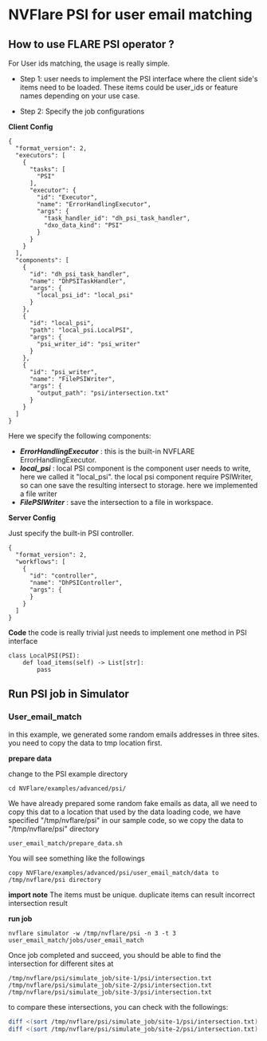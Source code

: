 # NVFlare PSI for user email matching

## How to use FLARE PSI operator ?

For User ids matching, the usage is really simple. 

* Step 1: user needs to implement the PSI interface where the client side's items need to be loaded.
These items could be user_ids or feature names depending on your use case.

* Step 2: Specify the job configurations

**Client Config**

```
{
  "format_version": 2,
  "executors": [
    {
      "tasks": [
        "PSI"
      ],
      "executor": {
        "id": "Executor",
        "name": "ErrorHandlingExecutor",
        "args": {
          "task_handler_id": "dh_psi_task_handler",
          "dxo_data_kind": "PSI"
        }
      }
    }
  ],
  "components": [
    {
      "id": "dh_psi_task_handler",
      "name": "DhPSITaskHandler",
      "args": {
        "local_psi_id": "local_psi"
      }
    },
    {
      "id": "local_psi",
      "path": "local_psi.LocalPSI",
      "args": {
        "psi_writer_id": "psi_writer"
      }
    },
    {
      "id": "psi_writer",
      "name": "FilePSIWriter",
      "args": {
        "output_path": "psi/intersection.txt"
      }
    }
  ]
}
```

Here we specify the following components:

* **_ErrorHandlingExecutor_** : this is the built-in NVFLARE ErrorHandlingExecutor.
* **_local_psi_** : local PSI component is the component user needs to write, here we called it "local_psi". 
the local psi component require PSIWriter, so can one save the resulting intersect to storage. here we implemented
a file writer
* **_FilePSIWriter_** : save the intersection to a file in workspace.  

**Server Config**

Just specify the built-in PSI controller. 
```
{
  "format_version": 2,
  "workflows": [
    {
      "id": "controller",
      "name": "DhPSIController",
      "args": {
      }
    }
  ]
}

```
**Code**
 the code is really trivial just needs to implement one method in PSI interface

```
class LocalPSI(PSI):
    def load_items(self) -> List[str]:
        pass

```

## Run PSI job in Simulator

### User_email_match 
   in this example, we generated some random emails addresses in three sites. 
   you need to copy the data to tmp location first. 

**prepare data**

change to the PSI example directory
```
cd NVFlare/examples/advanced/psi/
```
We have already prepared some random fake emails as data, all we need to copy this dat to a location 
that used by the data loading code, we have specified "/tmp/nvflare/psi" in our sample code, so we copy the data to
"/tmp/nvflare/psi" directory

```
user_email_match/prepare_data.sh
```   
You will see something like the followings

```
copy NVFlare/examples/advanced/psi/user_email_match/data to /tmp/nvflare/psi directory

```

**import note**
   The items must be unique. duplicate items can result incorrect intersection result

**run job** 
```
nvflare simulator -w /tmp/nvflare/psi -n 3 -t 3 user_email_match/jobs/user_email_match
```
Once job completed and succeed, you should be able to find the intersection for different sites at

```
/tmp/nvflare/psi/simulate_job/site-1/psi/intersection.txt 
/tmp/nvflare/psi/simulate_job/site-2/psi/intersection.txt 
/tmp/nvflare/psi/simulate_job/site-3/psi/intersection.txt  
```
to compare these intersections, you can check with the followings:

```bash
diff <(sort /tmp/nvflare/psi/simulate_job/site-1/psi/intersection.txt) <(sort /tmp/nvflare/psi/simulate_job/site-2/psi/intersection.txt)
diff <(sort /tmp/nvflare/psi/simulate_job/site-2/psi/intersection.txt) <(sort /tmp/nvflare/psi/simulate_job/site-3/psi/intersection.txt)
```
